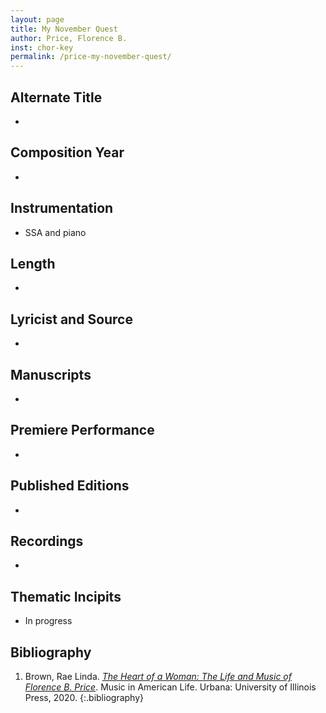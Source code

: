 ```yaml
---
layout: page
title: My November Quest
author: Price, Florence B.
inst: chor-key
permalink: /price-my-november-quest/
---
```


## Alternate Title
- 

## Composition Year
- 

## Instrumentation
- SSA and piano

## Length
- 

## Lyricist and Source
- 

## Manuscripts
- 

## Premiere Performance
- 

## Published Editions
- 

## Recordings
- 

## Thematic Incipits
- In progress

## Bibliography
1. Brown, Rae Linda. <a href="https://www.worldcat.org/title/1122800180" target="_blank">*The Heart of a Woman: The Life and Music of Florence B. Price*</a>. Music in American Life. Urbana: University of Illinois Press, 2020.
{:.bibliography}